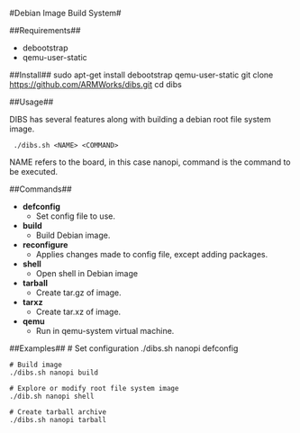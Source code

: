 #Debian Image Build System#

##Requirements##

 * debootstrap
 * qemu-user-static

##Install##
    sudo apt-get install debootstrap qemu-user-static
    git clone https://github.com/ARMWorks/dibs.git
    cd dibs

##Usage##

DIBS has several features along with building a debian root file system image.

     ./dibs.sh <NAME> <COMMAND>

NAME refers to the board, in this case nanopi, command is the command to be executed.

##Commands##

* **defconfig**
    * Set config file to use.
* **build**
    * Build Debian image.
* **reconfigure**
    * Applies changes made to config file, except adding packages.
* **shell**
    * Open shell in Debian image
* **tarball**
    * Create tar.gz of image.
* **tarxz**
    * Create tar.xz of image.
* **qemu**
    * Run in qemu-system virtual machine.

##Examples##
    # Set configuration
    ./dibs.sh nanopi defconfig

    # Build image
    ./dibs.sh nanopi build

    # Explore or modify root file system image
    ./dib.sh nanopi shell

    # Create tarball archive
    ./dibs.sh nanopi tarball
